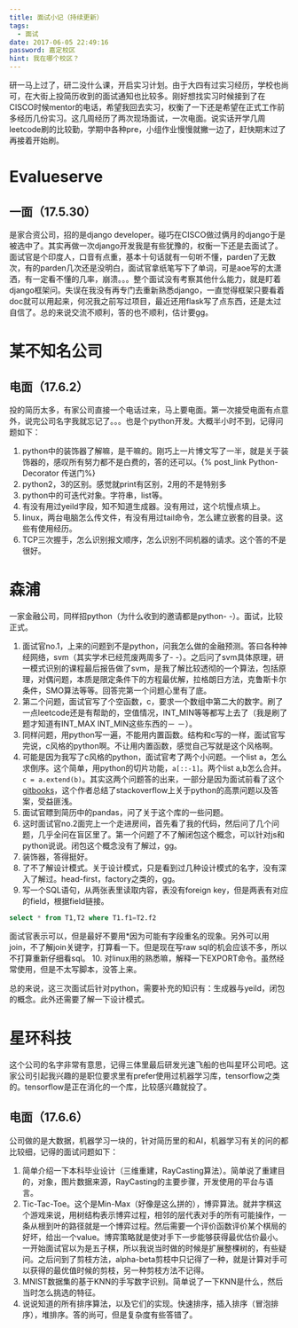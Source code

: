 ```yaml
---
title: 面试小记（持续更新）
tags:
  - 面试
date: 2017-06-05 22:49:16
password: 嘉定校区
hint: 我在哪个校区？
---
```



研一马上过了，研二没什么课，开启实习计划。由于大四有过实习经历，学校也尚可，在大街上投简历收到的面试通知也比较多。刚好想找实习时候接到了在CISCO时候mentor的电话，希望我回去实习，权衡了一下还是希望在正式工作前多经历几份实习。这几周经历了两次现场面试，一次电面。说实话开学几周leetcode刷的比较勤，学期中各种pre，小组作业慢慢就撇一边了，赶快期末过了再接着开始刷。

<!--more-->

# Evalueserve
## 一面（17.5.30）
是家合资公司，招的是django developer。碰巧在CISCO做过俩月的django于是被选中了。其实再做一次django开发我是有些犹豫的，权衡一下还是去面试了。面试官是个印度人，口音有点重，基本十句话就有一句听不懂，parden了无数次，有的parden几次还是没明白，面试官拿纸笔写下了单词，可是aoe写的太潇洒，有一定看不懂的几率，崩溃。。。整个面试没有考察其他什么能力，就是盯着django框架问。失误在我没有再专门去重新熟悉django，一直觉得框架只要看着doc就可以用起来，何况我之前写过项目，最近还用flask写了点东西，还是太过自信了。总的来说交流不顺利，答的也不顺利，估计要gg。

# 某不知名公司
## 电面（17.6.2）
投的简历太多，有家公司直接一个电话过来，马上要电面。第一次接受电面有点意外，说完公司名字我就忘记了。。。也是个python开发。大概半小时不到，记得问题如下：
 1. python中的装饰器了解嘛，是干嘛的。刚巧上一片博文写了一半，就是关于装饰器的，感叹所有努力都不是白费的，答的还可以。{% post_link Python-Decorator 传送门%}
 2. python2，3的区别。感觉就print有区别，2用的不是特别多
 3. python中的可迭代对象。字符串，list等。
 4. 有没有用过yeild字段，知不知道生成器。没有用过，这个坑慢点填上。
 5. linux，两台电脑怎么传文件，有没有用过tail命令，怎么建立嵌套的目录。这些有使用经历。
 6. TCP三次握手，怎么识别报文顺序，怎么识别不同机器的请求。这个答的不是很好。

# 森浦
一家金融公司，同样招python（为什么收到的邀请都是python- -）。面试，比较正式。
 1. 面试官no.1，上来的问题到不是python，问我怎么做的金融预测。答曰各种神经网络，svm（其实学术已经荒废两周多了- -）。之后问了svm具体原理，研一模式识别的课程最后报告做了svm，是我了解比较透彻的一个算法，包括原理，对偶问题，本质是限定条件下的方程最优解，拉格朗日方法，克鲁斯卡尔条件，SMO算法等等。回答完第一个问题心里有了底。
 2. 第二个问题，面试官写了个空函数，c，要求一个数组中第二大的数字。刷了一点leetcode还是有帮助的，空值情况，INT_MIN等等都写上去了（我是刷了题才知道有INT_MAX INT_MIN这些东西的－ －）。
 3. 同样问题，用python写一遍，不能用内置函数。结构和c写的一样，面试官写完说，c风格的python啊。不让用内置函数，感觉自己写就是这个风格啊。
 4. 可能是因为我写了c风格的python，面试官考了两个小问题。一个list a，怎么求倒序。这个简单，用python的切片功能，``a[::-1]``。两个list a,b怎么合并。``c = a.extend(b)``。其实这两个问题答的出来，一部分是因为面试前看了这个[gitbooks][1]，这个作者总结了stackoverflow上关于python的高票问题以及答案，受益匪浅。
 5. 面试官瞟到简历中的pandas，问了关于这个库的一些问题。
 6. 这时面试官no.2面完上一个走进房间，首先看了我的代码，然后问了几个问题，几乎全问在盲区里了。第一个问题了不了解闭包这个概念，可以针对js和python说说。闭包这个概念没有了解过，gg。
 7. 装饰器，答得挺好。
 8. 了不了解设计模式。关于设计模式，只是看到过几种设计模式的名字，没有深入了解过。head-first，factory之类的，gg。
 9. 写一个SQL语句，从两张表里读取内容，表没有foreign key，但是两表有对应的field，根据field链接。
 ```sql
 select * from T1,T2 where T1.f1=T2.f2
 ```
 面试官表示可以，但是最好不要用\*因为可能有字段重名的现象。另外可以用join，不了解join关键字，打算看一下。但是现在写raw sql的机会应该不多，所以不打算重新仔细看sql。
 10. 对linux用的熟悉嘛，解释一下EXPORT命令。虽然经常使用，但是不太写脚本，没答上来。

总的来说，这三次面试后针对python，需要补充的知识有：生成器与yeild，闭包的概念。此外还需要了解一下设计模式。

# 星环科技
这个公司的名字非常有意思，记得三体里最后研发光速飞船的也叫星环公司吧。这家公司引起我兴趣的是职位要求里有prefer使用过机器学习库，tensorflow之类的。tensorflow是正在消化的一个库，比较感兴趣就投了。
## 电面（17.6.6）
公司做的是大数据，机器学习一块的，针对简历里的和AI，机器学习有关的问的都比较细，记得的面试问题如下：
 1. 简单介绍一下本科毕业设计（三维重建，RayCasting算法）。简单说了重建目的，对象，图片数据来源，RayCasting的主要步骤，开发使用的平台与语言。
 2. Tic-Tac-Toe。这个是Min-Max（好像是这么拼的），博弈算法。就井字棋这个游戏来说，用树结构表示博弈过程，相邻的层代表对手的所有可能操作，一条从根到叶的路径就是一个博弈过程。然后需要一个评价函数评价某个棋局的好坏，给出一个value。博弈策略就是使对手下一步能够获得最优估价最小。一开始面试官以为是五子棋，所以我说当时做的时候是扩展整棵树的，有些疑问。之后问到了剪枝方法，alpha-beta剪枝中只记得了一种，就是计算对手可以获得的最优值时候的剪枝，另一种剪枝方法不记得。
 3. MNIST数据集的基于KNN的手写数字识别。简单说了一下KNN是什么，然后当时怎么挑选的特征。
 4. 说说知道的所有排序算法，以及它们的实现。快速排序，插入排序（冒泡排序），堆排序。答的尚可，但是复杂度有些答错了。




[1]: https://taizilongxu.gitbooks.io/stackoverflow-about-python/content/index.html
